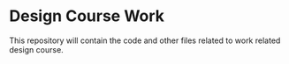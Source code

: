 # Design Course Work

This repository will contain the code and other files related to work related design course.
